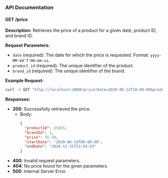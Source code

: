 ### API Documentation

#### GET /price

**Description:**
Retrieves the price of a product for a given date, product ID, and brand ID.

**Request Parameters:**
- `date` (required): The date for which the price is requested. Format: `yyyy-MM-dd'T'HH:mm:ss`.
- `product_id` (required): The unique identifier of the product.
- `brand_id` (required): The unique identifier of the brand.

**Example Request:**
```sh
curl -X GET "http://localhost:8080/price?date=2020-06-14T10:00:00&product_id=35455&brand_id=1" -H "accept: application/json"
```

**Responses:**
- **200**: Successfully retrieved the price.
    - Body:
      ```json
      {
        "productId": 35455,
        "brandId": 1,
        "price": 35.50,
        "startDate": "2020-06-14T00:00:00",
        "endDate": "2020-12-31T23:59:59"
      }
      ```
- **400**: Invalid request parameters.
- **404**: No price found for the given parameters.
- **500**: Internal Server Error.
